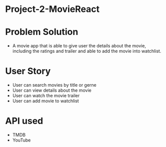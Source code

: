 # Project-2-MovieReact

# Problem Solution 
-  A movie app that is able to give user the details about the movie, including the ratings and trailer and able to add the movie into watchlist.


# User Story
-  User can search movies by title or gerne
-  User can view details about the movie
-  User can watch the movie trailer 
-  User can add movie to watchlist

# API used 
- TMDB
- YouTube
